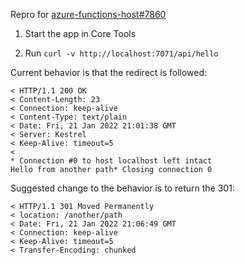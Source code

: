 Repro for [azure-functions-host#7860](https://github.com/Azure/azure-functions-host/issues/7860)

1. Start the app in Core Tools

1. Run `curl -v http://localhost:7071/api/hello`

Current behavior is that the redirect is followed:

```
< HTTP/1.1 200 OK
< Content-Length: 23
< Connection: keep-alive
< Content-Type: text/plain
< Date: Fri, 21 Jan 2022 21:01:38 GMT
< Server: Kestrel
< Keep-Alive: timeout=5
< 
* Connection #0 to host localhost left intact
Hello from another path* Closing connection 0
```


Suggested change to the behavior is to return the 301:

```
< HTTP/1.1 301 Moved Permanently
< location: /another/path
< Date: Fri, 21 Jan 2022 21:06:49 GMT
< Connection: keep-alive
< Keep-Alive: timeout=5
< Transfer-Encoding: chunked
```
